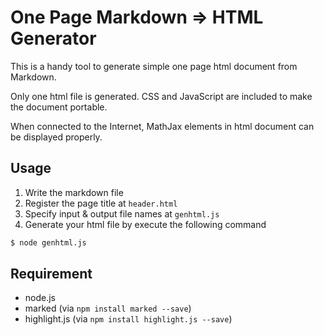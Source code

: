 One Page Markdown => HTML Generator
===================================

This is a handy tool to generate simple one page html document from Markdown.

Only one html file is generated. CSS and JavaScript are included to make the
document portable.

When connected to the Internet, MathJax elements in html document
can be displayed properly.

## Usage

1. Write the markdown file
2. Register the page title at `header.html`
3. Specify input & output file names at `genhtml.js`
4. Generate your html file by execute the following command

```sh
$ node genhtml.js
```

## Requirement

- node.js
- marked (via `npm install marked --save`)
- highlight.js (via `npm install highlight.js --save`)
